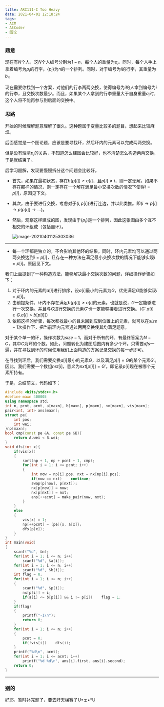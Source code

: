 ```yaml
---
title: ARC111-C Too Heavy
date: 2021-04-01 12:18:24
tags:
- ACM
- AtCoder
- 图论
---
```




### 题意

现在有$N$个人，这$N$个人编号分别为$1-n$，每个人的重量为$a_i$。同时，每个人手上拿着编号为$p_i$的行李，$\{p_i\}$为$n$的一个排列。同时，对于编号为$i$的行李，其重量为$b_i$。

现在需要你找到一个方案，对他们的行李两两交换，使得编号为$i$的人拿到编号为$i$的行李，且交换次数最少。而且，如果某个人拿到的行李重量大于自身重量$a_i$时，这个人将不能再参与到后面的交换中。<!-- more -->



### 思路

开始的时候理解题意理解了很久。这种题属于变量比较多的题目，想起来比较麻烦。

后面感觉是一个图论题，应该是要寻找环，然后环内的元素可以完成两两交换。

但是没有理清$p_i$的关系，不知道怎么建图会比较好，也不清楚怎么构造两两交换，于是就结束了。

后学习题解，发现要慢慢拆分这个问题会比较好。

- 首先，如果在最初状态，存在$b[p[i]] \geq a[i]$，且$p[i] \neq i$，则一定无解。如果不存在那样的情况，则一定存在一个解在满足最小交换次数的情况下使得$i=p[i]$，原因见下文。

- 其次，由于要进行交换，考虑对于$(i, p[i])$进行连边，并以此类推。即$(i \rightarrow p[i] \rightarrow p[p[i]] \rightarrow \dots)$。

- 然后，观察这样建成的图，发现由于$\{p_i\}$是一个排列，因此这张图由多个互不相交的环组成（包括自环）。

  

  ![image-20210401125303036](https://raw.githubusercontent.com/YZ-HL/yz-hl.github.io/master/img/ARC111-C-S1.png)



---



- 每一个环都是独立的，不会影响其他环的结果。同时，环内元素均可以通过两两交换达到$i=p[i]$，且存在一种方法在满足最小交换次数的情况下能够实现$i=p[i]$。原因见下文。

我们上面提到了一种构造方法，能够解决最小交换次数的问题，详细操作步骤如下：

1. 对于环内的元素的$a[i]$进行排序，设$a[i]$最小的元素为$G$，优先满足$G$能够实现$i=p[i]$。
2. 由前提条件，环内不存在满足$b[p[i]] \geq a[i]$的元素，也就是说，$G$一定能够进行一次交换。并且与$G$进行交换的元素$G'$也一定能够接着进行交换。（$G'.a[i] \geq G.a[i] > b[p[i]]$）
3. 依照这样的步骤，每次都找最小的且未回到应到位置上的元素，就可以在$size-1$次操作下，把当前环内元素通过两两交换使其均满足题意。

对于某个单一的环，操作次数为$size-1$，而对于所有的环，有最终答案为$N-C$，其中$C$为环的个数。如此，问题转化为建图后图内有多少个环，只需要$dfs$一遍，并在寻找到环的时候使用我们上面构造的方案记录交换的每一步即可。

在寻找到环后，我们需要交换$a[i]$最小的元素$G$，以及满足$p[i]=G$的某个元素$G'$。因此，我们需要一个数组$nxt[i]$，意义为$nxt[p[i]]=G'$，即记录$p[i]$现在被哪个元素所持有。

于是，总结前文，代码如下：

```c++
#include <bits/stdc++.h>
#define maxn 400005
using namespace std;
int n, pcnt, acnt, a[maxn], b[maxn], p[maxn], nx[maxn], vis[maxn];
pair<int, int> ans[maxn];
struct pe{
    int pos;
    int wei;
}np[maxn];
bool cmp(const pe &A, const pe &B){
    return A.wei < B.wei;
}
void dfs(int x){
    if(vis[x])
    {
        sort(np + 1, np + pcnt + 1, cmp);
        for(int i = 1; i <= pcnt; i++)
        {
            int now = np[i].pos, nxt = nx[np[i].pos];
            if(now == nxt)    continue;
            swap(p[now], p[nxt]);
            nx[p[now]] = now;
            nx[p[nxt]] = nxt;
            ans[++acnt] = make_pair(now, nxt);
        }
    }
    else
    {
        vis[x] = 1;
        np[++pcnt] = (pe){x, a[x]};
        dfs(p[x]);
    }
}
int main(void)
{
    scanf("%d", &n);
    for(int i = 1; i <= n; i++)
        scanf("%d", &a[i]);
    for(int i = 1; i <= n; i++)
        scanf("%d", &b[i]);
    int flag = 0;
    for(int i = 1; i <= n; i++)
    {
        scanf("%d", &p[i]);
        nx[p[i]] = i;
        if(a[i] <= b[p[i]] && i != p[i])    flag = 1;
    }
    if(flag)    
    {
        printf("-1\n");
        return 0;
    }
    for(int i = 1; i <= n; i++)
    {
        pcnt = 0;
        if(!vis[i])    dfs(i);
    }
    printf("%d\n", acnt);
    for(int i = 1; i <= acnt; i++)
        printf("%d %d\n", ans[i].first, ans[i].second);
    return 0;
}
```



---



### 别的

好耶，暂时补完题了，要去肝天梯赛了U•ェ•*U